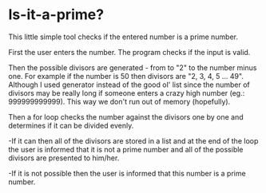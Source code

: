 # Is-it-a-prime?

This little simple tool checks if the entered number is a prime number.

First the user enters the number. The program checks if the input is valid.

Then the possible divisors are generated - from to "2" to the number minus one.
For example if the number is 50 then divisors are "2, 3, 4, 5 ... 49".
Although I used generator instead of the good ol' list since the number of divisors
may be really long if someone enters a crazy high number (eg.: 999999999999). This way we don't run out of memory (hopefully).

Then a for loop checks the number against the divisors one by one and determines if it can be divided evenly.

-If it can then all of the divisors are stored in a list and at the end of the loop the user is informed that
it is not a prime number and all of the possible divisors are presented to him/her.

-If it is not possible then the user is informed that this number is a prime number.
